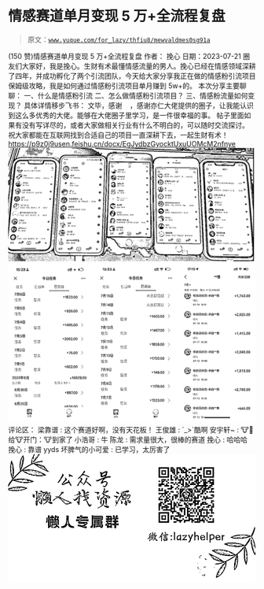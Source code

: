# 情感赛道单月变现 5 万+全流程复盘

> 原文：[`www.yuque.com/for_lazy/thfiu8/mewvaldmes0sg91a`](https://www.yuque.com/for_lazy/thfiu8/mewvaldmes0sg91a)

<ne-h2 id="45414a1e" data-lake-id="45414a1e"><ne-heading-ext><ne-heading-anchor></ne-heading-anchor><ne-heading-fold></ne-heading-fold></ne-heading-ext><ne-heading-content><ne-text id="u9b1303bb">(150 赞)情感赛道单月变现 5 万+全流程复盘</ne-text></ne-heading-content></ne-h2> <ne-p id="uf7aacbad" data-lake-id="uf7aacbad"><ne-text id="ua32101c4">作者： 挽心</ne-text></ne-p> <ne-p id="u11a4f16c" data-lake-id="u11a4f16c"><ne-text id="uc3bce09f">日期：2023-07-21</ne-text></ne-p> <ne-p id="u28512382" data-lake-id="u28512382"><ne-text id="ubd4bb873">圈友们大家好，我是挽心。生财有术最懂情感流量的男人。挽心已经在情感领域深耕了四年，并成功孵化了两个引流团队，今天给大家分享我正在做的情感粉引流项目保姆级攻略，我是如何通过情感粉引流项目单月赚到 5w+的。</ne-text> <ne-text id="ufea95db6">本次分享主要聊聊：</ne-text> <ne-text id="u8d6a23b5">一、什么是情感粉引流</ne-text> <ne-text id="u4fb70d83">二、怎么做情感粉引流项目？</ne-text> <ne-text id="uc2e2f4ef">三、情感粉流量如何变现？</ne-text></ne-p> <ne-p id="u97f66fee" data-lake-id="u97f66fee"><ne-text id="ue08a0384">具体详情移步飞书：</ne-text></ne-p> <ne-p id="uceadbd46" data-lake-id="uceadbd46"><ne-text id="u22e57443">文毕，感谢    ，感谢亦仁大佬提供的圈子，让我能认识到这么多优秀的大佬。能够在大佬圈子里学习，是一件很幸福的事。</ne-text></ne-p> <ne-p id="u00c39a75" data-lake-id="u00c39a75"><ne-text id="uc50725c4">帖子里面如果有没有写详尽的，或者大家做相关行业有什么不明白的，可以随时交流探讨。</ne-text></ne-p> <ne-p id="u0f16d155" data-lake-id="u0f16d155"><ne-text id="u4ac782f7">祝大家都能在互联网找到合适自己的项目一直深耕下去，一起生财有术！</ne-text>[<ne-text id="u9f3f685e">https://p9z0j9usen.feishu.cn/docx/EgJydbzGyocktUxuUOMcM2nfnye</ne-text>](https://p9z0j9usen.feishu.cn/docx/EgJydbzGyocktUxuUOMcM2nfnye)<ne-card data-card-name="image" data-card-type="inline" id="AEAq6" data-event-boundary="card">![](img/e03528898e167173310c8a31fad02638.png)</ne-card></ne-p> <ne-p id="uad386ff9" data-lake-id="uad386ff9"><ne-card data-card-name="image" data-card-type="inline" id="fUBOY" data-event-boundary="card">![](img/14e6d91e76385047eeaeade3b26aab6f.png)</ne-card></ne-p> <ne-hole id="u94075232" data-lake-id="u94075232"><ne-card data-card-name="hr" data-card-type="block" id="jp7ic" data-event-boundary="card"><ne-p id="u0851acfb" data-lake-id="u0851acfb"><ne-text id="u83ec3dba">评论区：</ne-text></ne-p> <ne-p id="u514b1bda" data-lake-id="u514b1bda"><ne-text id="u3ca25ce4">梁靠谱 : 这个赛道好啊，没有天花板！</ne-text> <ne-text id="uf571cd25">王俊雄 : ´_>`酷啊</ne-text> <ne-text id="uc41404aa">安宇轩~ : 🐮🐴给🐮开门：🐮到家了</ne-text> <ne-text id="ue6d74bfe">小浩哥 : 牛</ne-text> <ne-text id="u55e9fbc2">陈龙 : 需求量很大，很棒的赛道</ne-text> <ne-text id="u951b3c0b">挽心 : 哈哈哈</ne-text> <ne-text id="u6b461dc9">挽心 : 靠谱 yyds</ne-text> <ne-text id="u8b4ed904">坏脾气的小可爱 : 已学习，太厉害了</ne-text></ne-p> <ne-p id="ufcee416d" data-lake-id="ufcee416d"><ne-card data-card-name="image" data-card-type="inline" id="iyolm" data-event-boundary="card">![](img/894d30a529e7c37bcd3392323c99941c.png)  <ne-hole id="u3eb3dc15" data-lake-id="u3eb3dc15"><ne-card data-card-name="hr" data-card-type="block" id="AuQPc" data-event-boundary="card"></ne-card></ne-hole></ne-card></ne-p></ne-card></ne-hole>